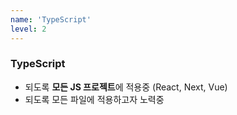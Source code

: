 ```yaml
---
name: 'TypeScript'
level: 2
---
```


### TypeScript

- 되도록 **모든 JS 프로젝트**에 적용중 (React, Next, Vue)
- 되도록 모든 파일에 적용하고자 노력중